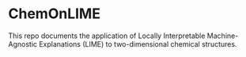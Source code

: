 # ChemOnLIME
This repo documents the application of Locally Interpretable Machine-Agnostic Explanations (LIME) to two-dimensional chemical structures.
